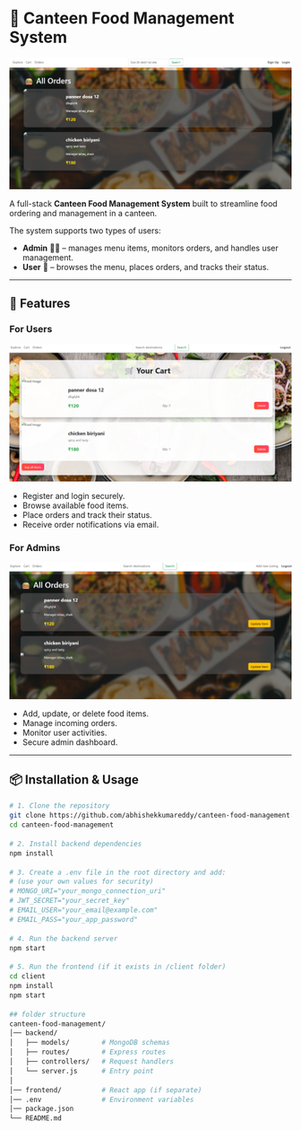 # 🍴 Canteen Food Management System

![Homepage Screenshot](images/homepage.png)

A full-stack **Canteen Food Management System** built to streamline food ordering and management in a canteen.  

The system supports two types of users:  

- **Admin** 👨‍💻 – manages menu items, monitors orders, and handles user management.  
- **User** 👤 – browses the menu, places orders, and tracks their status.  

---

## 🚀 Features



### For Users
![Features Screenshot](images/userpage.png)
- Register and login securely.
- Browse available food items.
- Place orders and track their status.
- Receive order notifications via email.

### For Admins
![Features Screenshot](images/adminpage.png)
- Add, update, or delete food items.
- Manage incoming orders.
- Monitor user activities.
- Secure admin dashboard.

---

## 📦 Installation & Usage
```bash
# 1. Clone the repository
git clone https://github.com/abhishekkumareddy/canteen-food-management.git
cd canteen-food-management

# 2. Install backend dependencies
npm install

# 3. Create a .env file in the root directory and add:
# (use your own values for security)
# MONGO_URI="your_mongo_connection_uri"
# JWT_SECRET="your_secret_key"
# EMAIL_USER="your_email@example.com"
# EMAIL_PASS="your_app_password"

# 4. Run the backend server
npm start

# 5. Run the frontend (if it exists in /client folder)
cd client
npm install
npm start

## folder structure
canteen-food-management/
│── backend/
│   ├── models/        # MongoDB schemas
│   ├── routes/        # Express routes
│   ├── controllers/   # Request handlers
│   └── server.js      # Entry point
│
│── frontend/          # React app (if separate)
│── .env               # Environment variables
│── package.json
└── README.md

